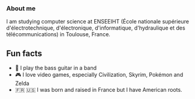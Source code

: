 ### About me

<!--
**Sweb23/Sweb23** is a ✨ _special_ ✨ repository because its `README.md` (this file) appears on your GitHub profile.

Here are some ideas to get you started:

- 🔭 I’m currently working on ...
- 🌱 I’m currently learning ...
- 👯 I’m looking to collaborate on ...
- 🤔 I’m looking for help with ...
- 💬 Ask me about ...
- 📫 How to reach me: ...
- 😄 Pronouns: ...
- ⚡ Fun fact: ...
-->

I am studying computer science at ENSEEIHT (École nationale supérieure d'électrotechnique, d'électronique, d'informatique, d'hydraulique et des télécommunications) in Toulouse, France. 

<!-- ## Languages and tools -->


## Fun facts
- 🎸 I play the bass guitar in a band
- 🎮 I love video games, especially Civilization, Skyrim, Pokémon and Zelda
- 🇫🇷 🇺🇸 I was born and raised in France but I have American roots.

